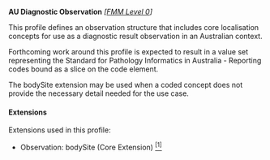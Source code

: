 **AU Diagnostic Observation**  *[[FMM Level 0](guidance.html)]*

This profile defines an observation structure that includes core localisation concepts for use as a diagnostic result observation in an Australian context.

Forthcoming work around this profile is expected to result in a value set representing the Standard for Pathology Informatics in Australia - Reporting codes bound as a slice on the code element.

The bodySite extension may be used when a coded concept does not provide the necessary detail needed for the use case.

#### Extensions
Extensions used in this profile:
* Observation: bodySite (Core Extension) [<sup>[1]</sup>](https://www.hl7.org/fhir/r4/extension-bodysite.html)
